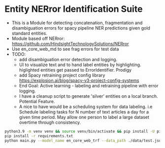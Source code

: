 # Entity NERror Identification Suite

- This is a Module for detecting concatenation, fragmentation and disambiguation errors for spacy pipeline NER predictions given gold standard entities.
- Module based off NERror: https://github.com/HindsightTechnologySolutions/NERror
- Use en_core_web_md to see frag errors for test data
- TODO:
    - add disambiguation error detection and logging.
    - UI to visualize text and to hand label entities by highlighting. higlighted entities get passed to ErrorIdentifier. Prodigy
    - add Spacy retraining project config library https://explosion.ai/blog/spacy-v3-project-config-systems
    - End Goal: Active learning - labeling and retraining pipeline with error logging.
    - I have a cleanup script to generate 'silver' entities on a local branch. Potential Feature.
    - A nice to have would be a scheduling system for data labeling. i.e Schedule labeling tasks for N number of text articles a day for a given         time period. May allow one person to label a large dataset overtime through consistency. 

```bash
python3.9 -m venv venv && source venv/bin/activate && pip install -U pip setuptools wheel #Use an alias
pip install -r requirements.txt
python main.py --model_name en_core_web_trf --data_path ./data/test.json
```
